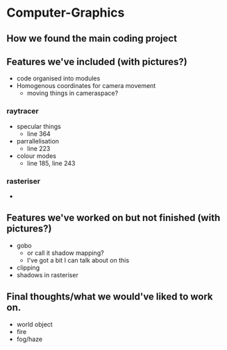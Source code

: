 # Computer-Graphics

## How we found the main coding project



## Features we've included (with pictures?)
* code organised into modules
* Homogenous coordinates for camera movement
  - moving things in cameraspace?
  
### raytracer
* specular things
  - line 364
* parrallelisation
  - line 223
* colour modes
  - line 185, line 243
  
### rasteriser
* 


## Features we've worked on but not finished (with pictures?)
* gobo
  - or call it shadow mapping?
  - I've got a bit I can talk about on this
* clipping
* shadows in rasteriser



## Final thoughts/what we would've liked to work on.
* world object
* fire
* fog/haze
